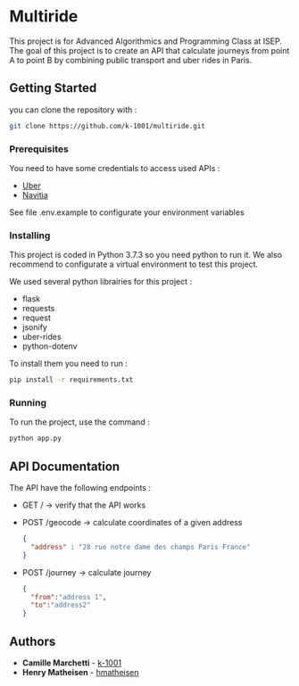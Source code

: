 # Multiride

This project is for Advanced Algorithmics and Programming Class at ISEP.  
The goal of this project is to create an API that calculate journeys from point A to point B by combining public transport and uber rides in Paris.  

## Getting Started

you can clone the repository with :

```bash
git clone https://github.com/k-1001/multiride.git
```

### Prerequisites

You need to have some credentials to access used APIs :

- [Uber](https://developer.uber.com/)
- [Navitia](http://doc.navitia.io/)

See file .env.example to configurate your environment variables

### Installing

This project is coded in Python 3.7.3 so you need python to run it. We also recommend to configurate a virtual environment to test this project.

We used several python librairies for this project :

- flask
- requests
- request
- jsonify
- uber-rides
- python-dotenv

To install them you need to run :

```bash
pip install -r requirements.txt
```

### Running

To run the project, use the command :

```bash
python app.py
```

## API Documentation

The API have the following endpoints :

- GET / -> verify that the API works
- POST /geocode -> calculate coordinates of a given address

  ```json
  {
    "address" : "28 rue notre dame des champs Paris France"
  }
  ```

- POST /journey -> calculate journey

  ```json
  {
    "from":"address 1",
    "to":"address2"
  }
  ```

## Authors

- **Camille Marchetti** - [k-1001](https://github.com/k-1001)
- **Henry Matheisen** - [hmatheisen](https://github.com/hmatheisen)
